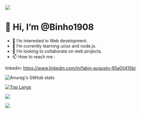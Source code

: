 [![](https://media.giphy.com/media/a74pSGN7wvT7a/giphy.gif)](https://media.giphy.com/media/a74pSGN7wvT7a/giphy.gif)



#  👋 Hi, I’m @Binho1908
- 👀 I’m interested in Web development.
- 🌱 I’m currently learning ui/ux and node.js.
- 💞️ I’m looking to collaborate on web projects.
- 📫 How to reach me : 

linkedin: https://www.linkedin.com/in/fabio-augusto-95a00415b/


![Anurag's GitHub stats](https://github-readme-stats.vercel.app/api?username=Binho1908&show_icons=true&theme=dracula) 

[![Top Langs](https://github-readme-stats.vercel.app/api/top-langs/?username=Binho1908&langs_count=10&layout=compact&theme=dracula)](https://github.com/anuraghazra/github-readme-stats)







[![](https://media3.giphy.com/media/Jmyt4ADRCYHgS0NRyN/giphy.gif?cid=ecf05e478v6u7lgn1x5jphnppi9psdm5f8wfhbrmzr006m0f&rid=giphy.gif&ct=s)](https://media3.giphy.com/media/Jmyt4ADRCYHgS0NRyN/giphy.gif?cid=ecf05e478v6u7lgn1x5jphnppi9psdm5f8wfhbrmzr006m0f&rid=giphy.gif&ct=s)



[![](https://media.giphy.com/media/L1KpkdbH8aEkXow8eV/giphy.gif)](https://media.giphy.com/media/L1KpkdbH8aEkXow8eV/giphy.gif)
